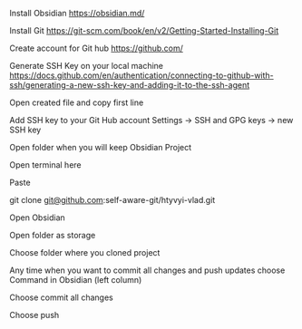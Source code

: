 Install Obsidian https://obsidian.md/


Install Git https://git-scm.com/book/en/v2/Getting-Started-Installing-Git


Create account for Git hub https://github.com/


Generate SSH Key on your local machine https://docs.github.com/en/authentication/connecting-to-github-with-ssh/generating-a-new-ssh-key-and-adding-it-to-the-ssh-agent


Open created file and copy first line


Add SSH key to your Git Hub account Settings -> SSH and GPG keys -> new SSH key


Open folder when you will keep Obsidian Project


Open terminal here


Paste


git clone git@github.com:self-aware-git/htyvyi-vlad.git

Open Obsidian


Open folder as storage


Choose folder where you cloned project


Any time when you want to commit all changes and push updates choose Command in Obsidian (left column)


Choose commit all changes


Choose push
